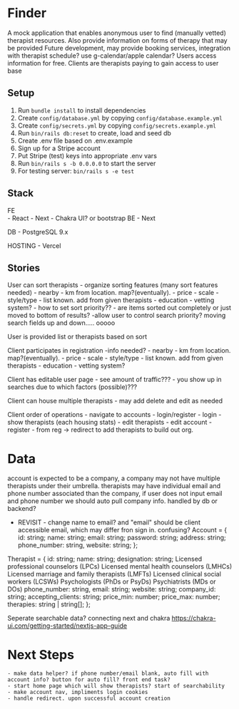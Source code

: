 # Finder

A mock application that enables anonymous user to find (manually vetted) therapist resources.
Also provide information on forms of therapy that may be provided
Future development, may provide booking services, integration with therapist schedule? use g-calendar/apple calendar?
Users access information for free. Clients are therapists paying to gain access to user base


## Setup

1. Run `bundle install` to install dependencies
2. Create `config/database.yml` by copying `config/database.example.yml`
3. Create `config/secrets.yml` by copying `config/secrets.example.yml`
4. Run `bin/rails db:reset` to create, load and seed db
5. Create .env file based on .env.example
6. Sign up for a Stripe account
7. Put Stripe (test) keys into appropriate .env vars
8. Run `bin/rails s -b 0.0.0.0` to start the server
9. For testing server: `bin/rails s -e test`



## Stack


FE  
    - React
    - Next
    - Chakra UI? or bootstrap
BE
    - Next
    
DB
    - PostgreSQL 9.x

HOSTING
    - Vercel
    

## Stories

User can sort therapists
    - organize sorting features (many sort features needed)
        - nearby - km from location. map?(eventually). 
        - price - scale 
        - style/type - list known. add from given therapists
        - education - vetting system?
    - how to set sort priority??
    - are items sorted out completely or just moved to bottom of results?
    -allow user to control search priority? moving search fields up and down..... ooooo

User is provided list or therapists based on sort

Client participates in registration
    -info needed?
        - nearby - km from location. map?(eventually). 
        - price - scale 
        - style/type - list known. add from given therapists
        - education - vetting system?

Client has editable user page
    - see amount of traffic???
    - you show up in searches due to which factors (possible)???

Client can house multiple therapists
    - may add delete and edit as needed

Client order of operations
    - navigate to accounts
    - login/register
        - login
            - show therapists (each housing stats)
            - edit therapists
            - edit account
        - register
            - from reg -> redirect to add therapists to build out org.

# Data
account is expected to be a company, a company may not have multiple therapists under their umbrella. therapists may have individual email and phone number associated than the company, if user does not input email and phone number we should auto pull company info. handled by db or backend?


- REVISIT - change name to email? and "email" should be client accessible email, which may differ fron sign in. confusing? 
Account = {
    id: string;
    name: string;
    email: string;
    password: string;
    address: string;
    phone_number: string,
    website: string;
  };

Therapist = {
    id: string;
    name: string;
    designation: string;
        Licensed professional counselors (LPCs)
        Licensed mental health counselors (LMHCs)
        Licensed marriage and family therapists (LMFTs)
        Licensed clinical social workers (LCSWs)
        Psychologists (PhDs or PsyDs)
        Psychiatrists (MDs or DOs)
    phone_number: string,
    email: string;
    website: string;
    company_id: string;
    accepting_clients: string;
    price_min: number;
    price_max: number;
    therapies: string | string[];
  };



Seperate searchable data?
connecting next and chakra
https://chakra-ui.com/getting-started/nextjs-app-guide

# Next Steps

    - make data helper? if phone number/email blank, auto fill with account info? button for auto fill? front end task?
    - start home page which will show therapists? start of searchability
    - make account nav, impliments login cookies
    - handle redirect. upon successful account creation
